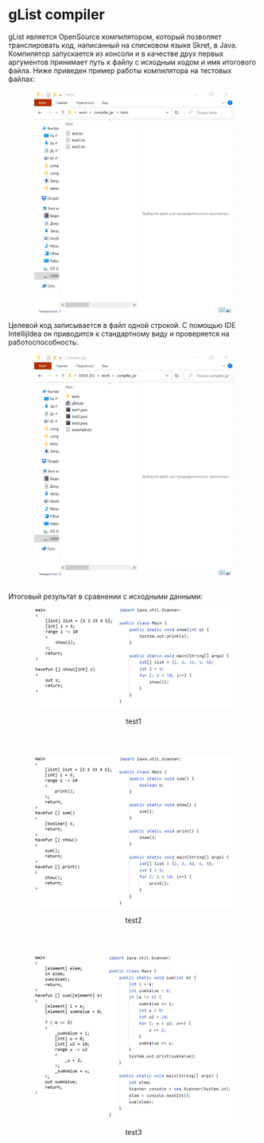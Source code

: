 # gList compiler
gList является OpenSource компилятором, который позволяет транслировать код, написанный на списковом языке Skret, в Java. 
Компилятор запускается из консоли и в качестве друх первых аргументов принимает путь к файлу с исходным кодом и имя итогового файла.
Ниже приведен пример работы компилятора на тестовых файлах:

<p align="center">
  <img width="400" src="https://github.com/YanaGv/YAPIS/blob/main/docs/yapis123.gif?raw=true" alt="Compile test1">
</p>
Целевой код записывается в файл одной строкой. С помощью IDE IntellijIdea он приводится к стандартному виду и проверяется на работоспособность:
<p align="center">
  <img width="400" src="https://github.com/YanaGv/YAPIS/blob/main/docs/yapis2123.gif?raw=true" alt="Compile test1">
</p>
<br>
Итоговый результат в сравнении с исходными данными:
<br>

<p align="center">
<img width="400" src="https://github.com/YanaGv/YAPIS/blob/main/docs/test1.png?raw=true">
<p align="center">test1</p>
<br>
<br>

<p align="center">
<img width="400" src="https://github.com/YanaGv/YAPIS/blob/main/docs/test2.png?raw=true">
<p align="center">test2</p>
<br>
<br>
<p align="center">
<img width="400" src="https://github.com/YanaGv/YAPIS/blob/main/docs/test3.png?raw=true">
<p align="center">test3</p>